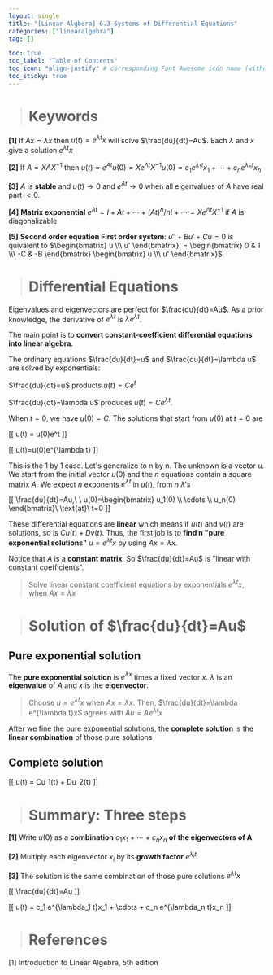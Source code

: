 ```yaml
---
layout: single
title: "[Linear Algbera] 6.3 Systems of Differential Equations"
categories: ["linearalgebra"]
tag: []

toc: true
toc_label: "Table of Contents"
toc_icon: "align-justify" # corresponding Font Awesome icon name (without fa prefix)
toc_sticky: true
---
```


> # Keywords

**[1]** If $Ax=\lambda x$ then $u(t) = e^{\lambda t}x$ will solve $\frac{du}{dt}=Au$. Each $\lambda$ and $x$ give a solution $e^{\lambda t}x$

**[2]** If $A = X \Lambda X^{-1}$ then $u(t)=e^{At}u(0)=Xe^{\Lambda t}X^{-1}u(0)=c_1 e^{\lambda_1t}x_1 + \cdots + c_n e^{\lambda_n t}x_n$

**[3]** $A$ is **stable** and $u(t) \rightarrow 0$ and $e^{At}\rightarrow 0$ when all eigenvalues of $A$ have real part $<0$.

**[4]** **Matrix exponential** $e^{At}=I + At + \cdots + (At)^n / n! + \cdots = X e^{\Lambda t}X^{-1}$ if $A$ is diagonalizable

**[5]** **Second order equation First order system**: $u'' + Bu' + Cu = 0$ is quivalent to $\begin{bmatrix} u \\\ u' \end{bmatrix}' = \begin{bmatrix} 0 & 1 \\\ -C & -B \end{bmatrix} \begin{bmatrix} u \\\ u' \end{bmatrix}$

> # Differential Equations

Eigenvalues and eigenvectors are perfect for $\frac{du}{dt}=Au$. As a prior knowledge, the derivative of $e^{\lambda t}$ is $\lambda e^{\lambda t}$.

The main point is to **convert constant-coefficient differential equations into linear algebra**.

The ordinary equations $\frac{du}{dt}=u$ and $\frac{du}{dt}=\lambda u$ are solved by exponentials:

$\frac{du}{dt}=u$ products $u(t)=Ce^t$

$\frac{du}{dt}=\lambda u$ produces $u(t)=Ce^{\lambda t}$.

When $t=0$, we have $u(0)=C$. The solutions that start from $u(0)$ at $t=0$ are

\[[ u(t) = u(0)e^t \]]

\[[ u(t)=u(0)e^{\lambda t} \]]

This is the 1 by 1 case. Let's generalize to n by n. The unknown is a vector $u$. We start from the initial vector $u(0)$ and the $n$ equations contain a square matrix $A$. We expect $n$ exponents $e^{\lambda t}$ in $u(t)$, from $n$ $\lambda's$

\[[ \frac{du}{dt}=Au,\ \ u(0)=\begin{bmatrix} u_1(0) \\\ \cdots \\\ u_n(0) \end{bmatrix}\ \text{at}\ t=0 \]]

These differential equations are **linear** which means if $u(t)$ and $v(t)$ are solutions, so is $Cu(t)+Dv(t)$. Thus, the first job is to **find n "pure exponential solutions"** $u=e^{\lambda t}x$ by using $Ax=\lambda x$.

Notice that $A$ is a **constant matrix**. So $\frac{du}{dt}=Au$ is "linear with constant coefficients".

> Solve linear constant coefficient equations by exponentials $e^{\lambda t}x$, when $Ax=\lambda x$

> # Solution of $\frac{du}{dt}=Au$

## Pure exponential solution

The **pure exponential solution** is $e^{\lambda x}$ times a fixed vector $x$. $\lambda$ is an **eigenvalue** of $A$ and $x$ is the **eigenvector**.

> Choose $u=e^{\lambda t}x$ when $Ax=\lambda x$. Then, $\frac{du}{dt}=\lambda e^{\lambda t}x$ agrees with $Au = A e^{\lambda t} x$

After we fine the pure exponential solutions, the **complete solution** is the **linear combination** of those pure solutions

## Complete solution

\[[ u(t) = Cu_1(t) + Du_2(t) \]]

> # Summary: Three steps

**[1]** Write $u(0)$ as a **combination** $c_1x_1 + \cdots + c_n x_n$ **of the eigenvectors of A**

**[2]** Multiply each eigenvector $x_i$ by its **growth factor** $e^{\lambda_i t}$.

**[3]** The solution is the same combination of those pure solutions $e^{\lambda t}x$

\[[ \frac{du}{dt}=Au \]]

\[[ u(t) = c_1 e^{\lambda_1 t}x_1 + \cdots + c_n e^{\lambda_n t}x_n \]]

> # References

[1] Introduction to Linear Algebra, 5th edition

